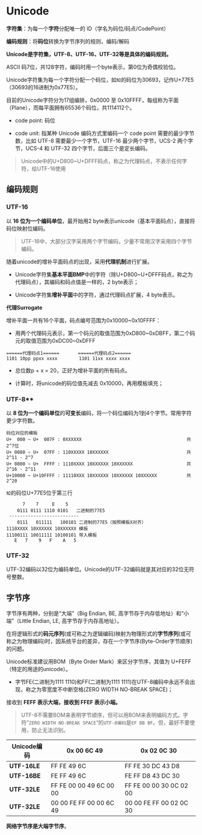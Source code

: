 # Unicode

**字符集**：为每一个**字符**分配唯一的 ID（学名为码位/码点/CodePoint）

**编码规则**：将**码位**转换为字节序列的规则，编码/解码



**Unicode是字符集，UTF-8、UTF-16、UTF-32等是具体的编码规则。**

ASCII 码7位，共128字符，编码时用一个byte表示，第0位为奇偶校验位。



Unicode字符集为每一个字符分配一个码位，如`知`的码位为30693，记作U+77E5（30693的16进制为0x77E5）。

目前的Unicode字符分为17组编排，0x0000 至 0x10FFFF，每组称为平面（Plane），而每平面拥有65536个码位，共1114112个。

- code point: 码位

- code unit:  指某种 Unicode 编码方式里编码一个 code point 需要的最少字节数，比如 UTF-8 需要最少一个字节，UTF-16 最少两个字节，UCS-2 两个字节，UCS-4 和 UTF-32 四个字节，后面三个是定长编码。

> Unicode中的U+D800~U+DFFF码点，称之为代理码点，不表示任何字符，给UTF-16使用



## 编码规则

### UTF-16

以 **16 位为一个编码单位**，最开始用2 byte表示unicode（基本平面码点），直接将码位映射位编码。

> UTF-16中，大部分汉字采用两个字节编码，少量不常用汉字采用四个字节编码。

随着unicode的增补平面码点的出现，采用**代理机制**进行扩展。

- Unicode字符集**基本平面BMP**中的字符（除U+D800~U+DFFF码点，称之为代理码点），其编码和码点值是一样的，2 byte表示；

- Unicode字符集**增补平面**中的字符，通过代理码点扩展，4 byte表示。

**代理Surrogate**

增补平面一共有16个平面，码点编号范围为0x10000~0x10FFFF：

- 用两个代理码元表示，第一个码元的取值范围为0xD800~0xDBFF，第二个码元的取值范围为0xDC00~0xDFFF

```
======代理码点1======       ======代理码点2====== 
1101 10pp ppxx xxxx        1101 11xx xxxx xxxx
```

- 总位数p + x = 20，正好为增补平面的所有码点。

- 计算时，将unicode的码位值先减去 0x10000，再用模板填充；

  

### UTF-8**

以 **8 位为一个编码单位**的**可变长**编码，将一个码位编码为1到4个字节。常用字符更少字符数。

```
码位对应的模板
U+  000 ~ U+  007F : 0XXXXXX                                       共2^7位
U+ 0080 ~ U+  07FF : 110XXXXX 10XXXXXX                             共2^11 - 2^7
U+ 0800 ~ U+  FFFF : 1110XXXX 10XXXXXX 10XXXXXX                    共2^16 - 2^11
U+10000 ~ U+10FFFF : 11110XXX 10XXXXXX 10XXXXXX 10XXXXXX           共2^20
```

`知`的码位U+77E5位于第三行

```
      7    7     E    5
    0111 0111 1110 0101   二进制的77E5
 --------------------------    
    0111   011111   100101 二进制的77E5（按照模板X对齐）
1110XXXX 10XXXXXX 10XXXXXX 模板
11100111 10011111 10100101 带入模板
   E   7    9   F    A   5    
```



### UTF-32

UTF-32编码以32位为编码单位。Unicode的UTF-32编码就是其对应的32位无符号整数。



## 字节序

字节序有两种，分别是“大端”（Big Endian, BE, 高字节存于内存低地址）和“小端”（Little Endian, LE, 高字节存于内存高地址）。

在将逻辑形式的**码元序列**(或可称之为逻辑编码)映射为物理形式的**字节序列**(或可称之为物理编码)时，因系统平台的差异，存在一个字节序(Byte-Order字节顺序)的问题。

Unicode标准建议用BOM（Byte Order Mark）来区分字节序，其值为 U+FEFF（特定的用途的unicode）。

- 字节FE(二进制为1111 1110)和FF(二进制为1111 1111)在UTF-8编码中永远不会出现，称之为零宽度不中断空格(ZERO WIDTH NO-BREAK SPACE)；

接收到 **FEFF 表示大端，接收到 FFEF 表示小端。**

> UTF-8不需要BOM来表明字节顺序，但可以用BOM来表明编码方式。字符”`ZERO WIDTH NO-BREAK SPACE`“的`UTF-8编码`是`EF BB BF`。但，最好不要使用，防止无法识别。

| **Unicode编码** | 0x 00 6C 49             | 0x 02 0C 30             |
| --------------- | ----------------------- | ----------------------- |
| **UTF-16LE**    | FF FE 49 6C             | FF FE 30 DC 43 D8       |
| **UTF-16BE**    | FE FF 49 6C             | FE FF D8 43 DC 30       |
| **UTF-32LE**    | FF FE 00 00 49 6C 00 00 | FF FE 00 00 30 0C 02 00 |
| **UTF-32LE**    | 00 00 FE FF 00 00 6C 49 | 00 00 FE FF 00 02 0C 30 |

**网络字节序是大端字节序**。